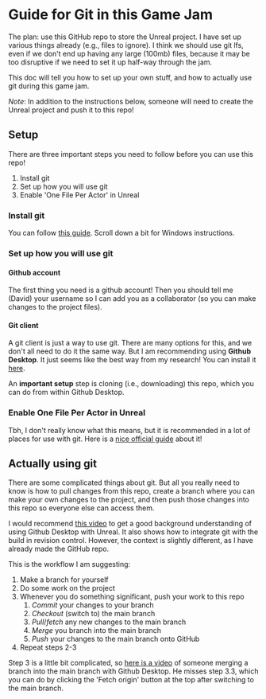 # Guide for Git in this Game Jam 

The plan: use this GitHub repo to store the Unreal project. I have set up various things already (e.g., files to ignore). I think we should use git lfs, even if we don't end up having any large (100mb) files, because it may be too disruptive if we need to set it up half-way through the jam. 

This doc will tell you how to set up your own stuff, and how to actually use git during this game jam.

*Note*: In addition to the instructions below, someone will need to create the Unreal project and push it to this repo!

## Setup

There are three important steps you need to follow before you can use this repo!

1. Install git
2. Set up how you will use git
3. Enable 'One File Per Actor' in Unreal

### Install git

You can follow [this guide](https://git-scm.com/book/en/v2/Getting-Started-Installing-Git). Scroll down a bit for Windows instructions. 

### Set up how you will use git

#### Github account

The first thing you need is a github account! Then you should tell me (David) your username so I can add you as a collaborator (so you can make changes to the project files).

#### Git client

A git client is just a way to use git. There are many options for this, and we don't all need to do it the same way. But I am recommending using **Github Desktop**. It just seems like the best way from my research! You can install it [here](https://desktop.github.com/download/). 

An **important setup** step is cloning (i.e., downloading) this repo, which you can do from within Github Desktop. 

### Enable One File Per Actor in Unreal

Tbh, I don't really know what this means, but it is recommended in a lot of places for use with git. Here is a [nice official guide](https://dev.epicgames.com/documentation/en-us/unreal-engine/one-file-per-actor-in-unreal-engine?application_version=5.0) about it!


## Actually using git

There are some complicated things about git. But all you really need to know is how to pull changes from this repo, create a branch where you can make your own changes to the project, and then push those changes into this repo so everyone else can access them. 

I would recommend [this video](https://www.youtube.com/watch?v=7X0R-sa4J5Q) to get a good background understanding of using Github Desktop with Unreal. It also shows how to integrate git with the build in revision control. However, the context is slightly different, as I have already made the GitHub repo. 

This is the workflow I am suggesting:

1. Make a branch for yourself
2. Do some work on the project
3. Whenever you do something significant, push your work to this repo
    1. *Commit* your changes to your branch
    2. *Checkout* (switch to) the main branch
    3. *Pull*/*fetch* any new changes to the main branch
    4. *Merge* you branch into the main branch
    5. *Push* your changes to the main branch onto GitHub
4. Repeat steps 2-3

Step 3 is a little bit complicated, so [here is a video](https://www.youtube.com/watch?v=Btu0SuwPmz0) of someone merging a branch into the main branch with Github Desktop. He misses step 3.3, which you can do by clicking the 'Fetch origin' button at the top after switching to the main branch.

